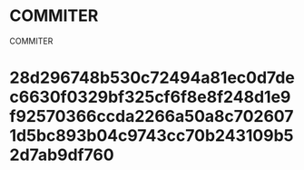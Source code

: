 # COMMITER
COMMITER






# 28d296748b530c72494a81ec0d7dec6630f0329bf325cf6f8e8f248d1e9f92570366ccda2266a50a8c7026071d5bc893b04c9743cc70b243109b52d7ab9df760
